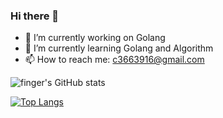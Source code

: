 ### Hi there 👋

- 🔭 I’m currently working on Golang
- 🌱 I’m currently learning Golang and Algorithm
- 📫 How to reach me: c3663916@gmail.com

![finger's GitHub stats](https://github-readme-stats.vercel.app/api?username=finger2011&show_icons=true&theme=radical)

[![Top Langs](https://github-readme-stats.vercel.app/api/top-langs/?username=finger2011)](https://github.com/anuraghazra/github-readme-stats)

<!--
**finger2011/finger2011** is a ✨ _special_ ✨ repository because its `README.md` (this file) appears on your GitHub profile.

Here are some ideas to get you started:

- 🔭 I’m currently working on ...
- 🌱 I’m currently learning ...
- 👯 I’m looking to collaborate on ...
- 🤔 I’m looking for help with ...
- 💬 Ask me about ...
- 📫 How to reach me: ...
- 😄 Pronouns: ...
- ⚡ Fun fact: ...
-->
